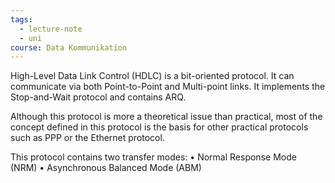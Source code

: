 ```yaml
---
tags:
  - lecture-note
  - uni
course: Data Kommunikation
---
```

High-Level Data Link Control (HDLC) is a bit-oriented protocol. It can
communicate via both Point-to-Point and Multi-point links. It
implements the Stop-and-Wait protocol and contains ARQ.

Although this protocol is more a theoretical issue than practical, most
of the concept defined in this protocol is the basis for other practical
protocols such as PPP or the Ethernet protocol.

This protocol contains two transfer modes:
• Normal Response Mode (NRM)
• Asynchronous Balanced Mode (ABM)
